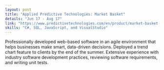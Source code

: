 ```yaml
---
layout: post
title: "Applied Predictive Technologies: Market Basket"
details: "Jun 17 - Aug 17"
link: "https://www.predictivetechnologies.com/en/product/market-basket-analyzer"
skills: "C#, SQL, JavaScript, and VisualStudio"
---
```


Professionally developed web-based software in an agile environment that helps businesses make smart, data-driven decisions.
Deployed a trend chart feature to clients by the end of the summer. Extensive experience with industry software
development practices, reviewing software requirements, and writing unit tests.

